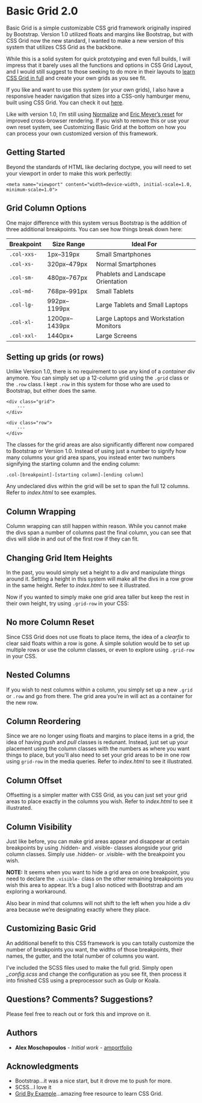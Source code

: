 # Basic Grid 2.0

Basic Grid is a simple customizable CSS grid framework originally inspired by Bootstrap. Version 1.0 utilized floats and margins like Bootstrap, but with CSS Grid now the new standard, I wanted to make a new version of this system that utilizes CSS Grid as the backbone.

While this is a solid system for quick prototyping and even full builds, I will impress that it barely uses all the functions and options in CSS Grid Layout, and I would still suggest to those seeking to do more in their layouts to [learn CSS Grid in full](https://gridbyexample.com/) and create your own grids as you see fit.

If you like and want to use this system (or your own grids), I also have a responsive header navigation that sizes into a CSS-only hamburger menu, built using CSS Grid. You can check it out [here](https://github.com/amportfolio/css-dropDown-menu-2).

Like with version 1.0, I’m still using [Normalize](https://github.com/necolas/normalize.css) and [Eric Meyer’s reset](http://meyerweb.com/eric/tools/css/reset/) for improved cross-browser rendering. If you wish to remove this or use your own reset system, see Customizing Basic Grid at the bottom on how you can process your own customized version of this framework.

## Getting Started

Beyond the standards of HTML like declaring doctype, you will need to set your viewport in order to make this work perfectly:

`<meta name="viewport" content="width=device-width, initial-scale=1.0, minimum-scale=1.0">`

## Grid Column Options

One major difference with this system versus Bootstrap is the addition of three additional breakpoints. You can see how things break down here:

Breakpoint | Size Range | Ideal For
------------ | ------------- | -------------
`.col-xxs-` | 1px–319px | Small Smartphones
`.col-xs-` | 320px–479px | Normal Smartphones
`.col-sm-` | 480px–767px | Phablets and Landscape Orientation
`.col-md-` | 768px–991px | Small Tablets
`.col-lg-` | 992px–1199px | Large Tablets and Small Laptops
`.col-xl-` | 1200px–1439px | Large Laptops and Workstation Monitors
`.col-xxl-` | 1440px+ | Large Screens

## Setting up grids (or rows)

Unlike Version 1.0, there is no requirement to use any kind of a *container* div anymore. You can simply set up a 12-column grid using the `.grid` class or the `.row` class. I kept `.row` in this system for those who are used to Bootstrap, but either does the same.

    <div class="grid">
        ···
    </div>

    <div class="row">
        ···
    </div>

The classes for the grid areas are also significantly different now compared to Bootstrap or Version 1.0. Instead of using just a number to signify how many columns your grid area spans, you instead enter two numbers signifying the starting column and the ending column:

`.col-[breakpoint]-[starting column]-[ending column]`

Any undeclared divs within the grid will be set to span the full 12 columns. Refer to *index.html* to see examples.

## Column Wrapping

Column wrapping can still happen within reason. While you cannot make the divs span a number of columns past the final column, you can see that divs will slide in and out of the first row if they can fit.

## Changing Grid Item Heights

In the past, you would simply set a height to a div and manipulate things around it. Setting a height in this system will make all the divs in a row grow in the same height. Refer to *index.html* to see it illustrated.

Now if you wanted to simply make one grid area taller but keep the rest in their own height, try using `.grid-row` in your CSS:


## No more Column Reset

Since CSS Grid does not use floats to place items, the idea of a *clearfix* to clear said floats within a row is gone. A simple solution would be to set up multiple rows or use the column classes, or even to explore using `.grid-row` in your CSS.

## Nested Columns

If you wish to nest columns within a column, you simply set up a new `.grid` or `.row` and go from there. The grid area you’re in will act as a container for the new row.

## Column Reordering

Since we are no longer using floats and margins to place items in a grid, the idea of having *push* and *pull* classes is redunant. Instead, just set up your placement using the column classes with the numbers as where you want things to place, but you'll also need to set your grid areas to be in one row using `grid-row` in the media queries. Refer to *index.html* to see it illustrated.


## Column Offset

Offsetting is a simpler matter with CSS Grid, as you can just set your grid areas to place exactly in the columns you wish. Refer to *index.html* to see it illustrated.

## Column Visibility

Just like before, you can make grid areas appear and disappear at certain breakpoints by using .hidden- and .visible- classes alongside your grid column classes. Simply use .hidden- or .visible- with the breakpoint you wish.

**NOTE:** It seems when you want to hide a grid area on one breakpoint, you need to declare the `.visible-` class on the other remaining breakpoints you wish this area to appear. It’s a bug I also noticed with Bootstrap and am exploring a workaround.

Also bear in mind that columns will not shift to the left when you hide a div area because we’re designating exactly where they place.

## Customizing Basic Grid
An additional benefit to this CSS framework is you can totally customize the number of breakpoints you want, the widths of those breakpoints, their names, the gutter, and the total number of columns you want.

I’ve included the SCSS files used to make the full grid. Simply open *_config.scss* and change the configuration as you see fit, then process it into finished CSS using a preprocessor such as Gulp or Koala.

## Questions? Comments? Suggestions?

Please feel free to reach out or fork this and improve on it.

## Authors

* **Alex Moschopoulos** - *Initial work* - [amportfolio](https://github.com/amportfolio)

## Acknowledgments

* Bootstrap...it was a nice start, but it drove me to push for more.
* SCSS...I love it
* [Grid By Example](https://gridbyexample.com/)...amazing free resource to learn CSS Grid.